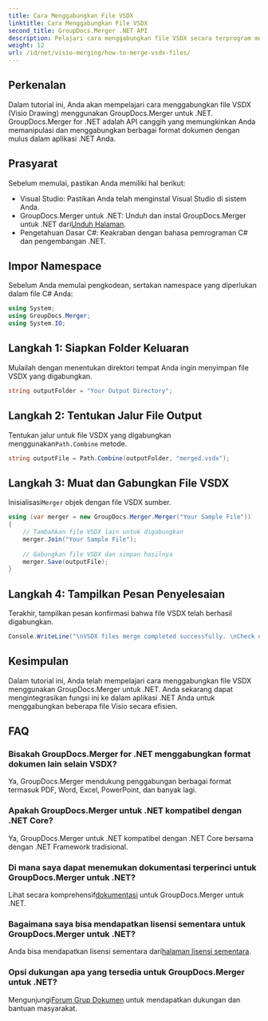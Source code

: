 ```yaml
---
title: Cara Menggabungkan File VSDX
linktitle: Cara Menggabungkan File VSDX
second_title: GroupDocs.Merger .NET API
description: Pelajari cara menggabungkan file VSDX secara terprogram menggunakan GroupDocs.Merger untuk .NET. Tutorial ini memberikan petunjuk langkah demi langkah dengan contoh kode.
weight: 12
url: /id/net/visio-merging/how-to-merge-vsdx-files/
---
```

## Perkenalan
Dalam tutorial ini, Anda akan mempelajari cara menggabungkan file VSDX (Visio Drawing) menggunakan GroupDocs.Merger untuk .NET. GroupDocs.Merger for .NET adalah API canggih yang memungkinkan Anda memanipulasi dan menggabungkan berbagai format dokumen dengan mulus dalam aplikasi .NET Anda.
## Prasyarat
Sebelum memulai, pastikan Anda memiliki hal berikut:
- Visual Studio: Pastikan Anda telah menginstal Visual Studio di sistem Anda.
-  GroupDocs.Merger untuk .NET: Unduh dan instal GroupDocs.Merger untuk .NET dari[Unduh Halaman](https://releases.groupdocs.com/merger/net/).
- Pengetahuan Dasar C#: Keakraban dengan bahasa pemrograman C# dan pengembangan .NET.

## Impor Namespace
Sebelum Anda memulai pengkodean, sertakan namespace yang diperlukan dalam file C# Anda:
```csharp
using System; 
using GroupDocs.Merger;
using System.IO;
```
## Langkah 1: Siapkan Folder Keluaran
Mulailah dengan menentukan direktori tempat Anda ingin menyimpan file VSDX yang digabungkan.
```csharp
string outputFolder = "Your Output Directory";
```
## Langkah 2: Tentukan Jalur File Output
 Tentukan jalur untuk file VSDX yang digabungkan menggunakan`Path.Combine` metode.
```csharp
string outputFile = Path.Combine(outputFolder, "merged.vsdx");
```
## Langkah 3: Muat dan Gabungkan File VSDX
 Inisialisasi`Merger` objek dengan file VSDX sumber.
```csharp
using (var merger = new GroupDocs.Merger.Merger("Your Sample File"))
{
    // Tambahkan file VSDX lain untuk digabungkan
    merger.Join("Your Sample File");
    
    // Gabungkan file VSDX dan simpan hasilnya
    merger.Save(outputFile);
}
```
## Langkah 4: Tampilkan Pesan Penyelesaian
Terakhir, tampilkan pesan konfirmasi bahwa file VSDX telah berhasil digabungkan.
```csharp
Console.WriteLine("\nVSDX files merge completed successfully. \nCheck output in {0}", outputFolder);
```

## Kesimpulan
Dalam tutorial ini, Anda telah mempelajari cara menggabungkan file VSDX menggunakan GroupDocs.Merger untuk .NET. Anda sekarang dapat mengintegrasikan fungsi ini ke dalam aplikasi .NET Anda untuk menggabungkan beberapa file Visio secara efisien.

## FAQ
### Bisakah GroupDocs.Merger for .NET menggabungkan format dokumen lain selain VSDX?
Ya, GroupDocs.Merger mendukung penggabungan berbagai format termasuk PDF, Word, Excel, PowerPoint, dan banyak lagi.
### Apakah GroupDocs.Merger untuk .NET kompatibel dengan .NET Core?
Ya, GroupDocs.Merger untuk .NET kompatibel dengan .NET Core bersama dengan .NET Framework tradisional.
### Di mana saya dapat menemukan dokumentasi terperinci untuk GroupDocs.Merger untuk .NET?
 Lihat secara komprehensif[dokumentasi](https://tutorials.groupdocs.com/merger/net/) untuk GroupDocs.Merger untuk .NET.
### Bagaimana saya bisa mendapatkan lisensi sementara untuk GroupDocs.Merger untuk .NET?
 Anda bisa mendapatkan lisensi sementara dari[halaman lisensi sementara](https://purchase.groupdocs.com/temporary-license/).
### Opsi dukungan apa yang tersedia untuk GroupDocs.Merger untuk .NET?
 Mengunjungi[Forum Grup Dokumen](https://forum.groupdocs.com/c/merger/32) untuk mendapatkan dukungan dan bantuan masyarakat.